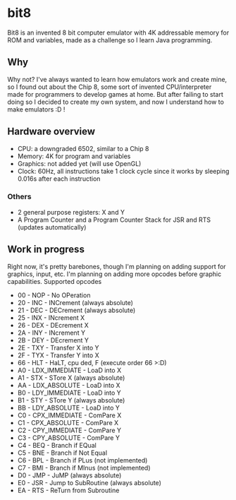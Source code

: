 # bit8
Bit8 is an invented 8 bit computer emulator with 4K addressable memory for ROM and variables, made as a challenge so I learn Java programming.

## Why
Why not? I've always wanted to learn how emulators work and create mine, so I found out about the Chip 8, some sort of invented CPU/interpreter made for programmers to develop games at home. But after failing to start doing so I decided to create my own system, and now I understand how to make emulators :D !

## Hardware overview
- CPU: a downgraded 6502, similar to a Chip 8
- Memory: 4K for program and variables
- Graphics: not added yet (will use OpenGL)
- Clock: 60Hz, all instructions take 1 clock cycle since it works by sleeping 0.016s after each instruction

### Others
- 2 general purpose registers: X and Y
- A Program Counter and a Program Counter Stack for JSR and RTS (updates automatically)

## Work in progress
Right now, it's pretty barebones, though I'm planning on adding support for graphics, input, etc. I'm planning on adding more opcodes before graphic capabilities.
Supported opcodes
- 00  -  NOP            - No OPeration
- 20  -  INC            - INCrement (always absolute)
- 21  -  DEC            - DECrement (always absolute)
- 25  -  INX            - INcrement X
- 26  -  DEX            - DEcrement X
- 2A  -  INY            - INcrement Y
- 2B  -  DEY            - DEcrement Y
- 2E  -  TXY            - Transfer X into Y
- 2F  -  TYX            - Transfer Y into X
- 66  -  HLT            - HaLT, cpu ded, F (execute order 66 >:D)
- A0  -  LDX_IMMEDIATE  -  LoaD into X
- A1  -  STX            -  STore X (always absolute)
- AA  -  LDX_ABSOLUTE   - LoaD into X
- B0  -  LDY_IMMEDIATE  - LoaD into Y
- B1  -  STY            - STore Y (always absolute)
- BB  -  LDY_ABSOLUTE   - LoaD into Y
- C0  -  CPX_IMMEDIATE  - ComPare X
- C1  -  CPX_ABSOLUTE   - ComPare X
- C2  -  CPY_IMMEDIATE  - ComPare Y
- C3  -  CPY_ABSOLUTE   - ComPare Y
- C4  -  BEQ            - Branch if EQual
- C5  -  BNE            - Branch if Not Equal
- C6  -  BPL            - Branch if PLus (not implemented)
- C7  -  BMI            - Branch if MInus (not implemented)
- D0  -  JMP            - JuMP (always absolute)
- E0  -  JSR            - Jump to SubRoutine (always absolute)
- EA  -  RTS            - ReTurn from Subroutine
